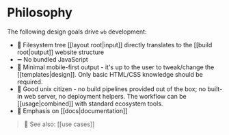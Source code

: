 # Philosophy

The following design goals drive `wb` development:

- :deciduous_tree: Filesystem tree [[layout root|input]] directly translates to the [[build root|output]] website structure
- :heavy_minus_sign: No bundled JavaScript
- :iphone: Minimal mobile-first output - it's up to the user to tweak/change the [[templates|design]].
  Only basic HTML/CSS knowledge should be required.
- :penguin: Good unix citizen - no build pipelines provided out of the box; no built-in
  web server, no deployment helpers. The workflow can be [[usage|combined]] with standard
  ecosystem tools.
- :book: Emphasis on [[docs|documentation]]

> :eyes: See also: [[use cases]]
